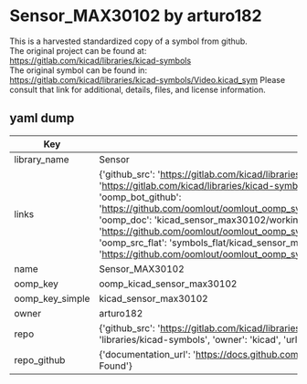 # Sensor_MAX30102 by arturo182  
This is a harvested standardized copy of a symbol from github.  
The original project can be found at:  
https://gitlab.com/kicad/libraries/kicad-symbols  
The original symbol can be found in:
https://gitlab.com/kicad/libraries/kicad-symbols/Video.kicad_sym
Please consult that link for additional, details, files, and license information.  
## yaml dump  
| Key | Value |  
| --- | --- |  
| library_name | Sensor |  
| links | {'github_src': 'https://gitlab.com/kicad/libraries/kicad-symbols/Video.kicad_sym', 'github_src_repo': 'https://gitlab.com/kicad/libraries/kicad-symbols', 'oomp_bot': 'kicad_sensor_max30102/working', 'oomp_bot_github': 'https://github.com/oomlout/oomlout_oomp_symbol_bot/tree/main/kicad_sensor_max30102/working', 'oomp_doc': 'kicad_sensor_max30102/working', 'oomp_doc_github': 'https://github.com/oomlout/oomlout_oomp_symbol_doc/tree/main/kicad_sensor_max30102/working', 'oomp_src_flat': 'symbols_flat/kicad_sensor_max30102/working', 'oomp_src_flat_github': 'https://github.com/oomlout/oomlout_oomp_symbol_src/tree/main/kicad_sensor_max30102/working'} |  
| name | Sensor_MAX30102 |  
| oomp_key | oomp_kicad_sensor_max30102 |  
| oomp_key_simple | kicad_sensor_max30102 |  
| owner | arturo182 |  
| repo | {'github_src': 'https://gitlab.com/kicad/libraries/kicad-symbols/Video.kicad_sym', 'name': 'libraries/kicad-symbols', 'owner': 'kicad', 'url': 'https://gitlab.com/kicad/libraries/kicad-symbols'} |  
| repo_github | {'documentation_url': 'https://docs.github.com/rest/repos/repos#get-a-repository', 'message': 'Not Found'} |  

